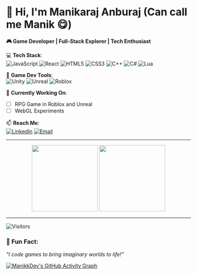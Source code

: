 # 👋 Hi, I'm Manikaraj Anburaj (Can call me Manik 😋)  

**🎮 Game Developer | Full-Stack Explorer | Tech Enthusiast**  

💻 **Tech Stack**:  
![JavaScript](https://img.shields.io/badge/-JavaScript-F7DF1E?logo=javascript&logoColor=black)
![React](https://img.shields.io/badge/-React-61DAFB?logo=react&logoColor=white)
![HTML5](https://img.shields.io/badge/-HTML5-E34F26?logo=html5&logoColor=white)
![CSS3](https://img.shields.io/badge/-CSS3-1572B6?logo=css3&logoColor=white)
![C++](https://img.shields.io/badge/-C++-00599C?logo=c%2B%2B&logoColor=white)
![C#](https://img.shields.io/badge/-C%23-239120?logo=c-sharp&logoColor=white)
![Lua](https://img.shields.io/badge/-Lua-2C2D72?logo=lua&logoColor=white)

🔧 **Game Dev Tools**:  
![Unity](https://img.shields.io/badge/-Unity-000000?logo=unity&logoColor=white)
![Unreal](https://img.shields.io/badge/-Unreal%20Engine-313131?logo=unreal-engine&logoColor=white)
![Roblox](https://img.shields.io/badge/-Roblox-00A2FF?logo=roblox&logoColor=white)

📌 **Currently Working On**:  
- [ ] RPG Game in Roblox and Unreal  
- [ ] WebGL Experiments  

📫 **Reach Me**:  
[![LinkedIn](https://img.shields.io/badge/LinkedIn-Manikaraj_Anburaj-blue?logo=linkedin)](https://www.linkedin.com/in/manikaraj-anburaj-4550ba354) 
[![Email](https://img.shields.io/badge/Email-Contact%20Me-red?logo=gmail)](mailto:manikraj8433@gmail.com)

---

<div align="center">
  <img height="180em" src="https://github-readme-stats.vercel.app/api?username=manikkDev&show_icons=true&theme=radical&count_private=true"/>
  <img height="180em" src="https://github-readme-stats.vercel.app/api/top-langs/?username=manikkDev&layout=compact&theme=radical"/>
</div>

---

![Visitors](https://visitor-badge.laobi.icu/badge?page_id=manikkDev.manikkDev)

### 🎲 Fun Fact:  
*"I code games to bring imaginary worlds to life!"*  

[![ManikkDev's GitHub Activity Graph](https://github-readme-activity-graph.vercel.app/graph?username=manikkDev&theme=github-compact)](https://github.com/manikkDev)
